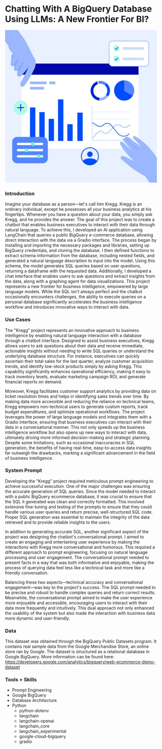 # Chatting With A BigQuery Database Using LLMs: A New Frontier For BI?

![](automated_BI.webp)

### Introduction

Imagine your database as a person—let's call him Kregg. Kregg is an ordinary individual, except he possesses all your business analytics at his fingertips. Whenever you have a question about your data, you simply ask Kregg, and he provides the answer. The goal of this project was to create a chatbot that enables business executives to interact with their data through natural language. To achieve this, I developed an AI application using LangChain that queries a public BigQuery e-commerce database, allowing direct interaction with the data via a Gradio interface. The process began by installing and importing the necessary packages and libraries, setting up BigQuery credentials, and cloning the database. I then defined functions to extract schema information from the database, including nested fields, and generated a natural language description to input into the model. Using this schema, the model generates SQL queries based on user questions, returning a dataframe with the requested data. Additionally, I developed a chat interface that enables users to ask questions and extract insights from the data, along with a graphing agent for data visualizations. This project represents a new frontier for business intelligence, empowered by large language models. While the SQL isn't always perfect and the chatbot occasionally encounters challenges, the ability to execute queries on a personal database significantly accelerates the business intelligence workflow and introduces innovative ways to interact with data.

### Use Cases

The "Kregg" project represents an innovative approach to business intelligence by enabling natural language interaction with a database through a chatbot interface. Designed to assist business executives, Kregg allows users to ask questions about their data and receive immediate, actionable insights without needing to write SQL queries or understand the underlying database structure. For instance, executives can quickly ascertain their total sales for the last quarter, analyze customer acquisition trends, and identify low-stock products simply by asking Kregg. This capability significantly enhances operational efficiency, making it easy to track inventory levels, evaluate marketing campaign ROI, and generate financial reports on demand.

Moreover, Kregg facilitates customer support analytics by providing data on ticket resolution times and helps in identifying sales trends over time. By making data more accessible and reducing the reliance on technical teams, Kregg empowers non-technical users to generate custom reports, track budget expenditures, and optimize operational workflows. The project leverages the power of large language models and integrates them with a Gradio interface, ensuring that business executives can interact with their data in a conversational manner. This not only speeds up the business intelligence workflow but also opens up new ways to interact with data, ultimately driving more informed decision-making and strategic planning. Despite some limitations, such as occasional inaccuracies in SQL generation, the benefits of having real-time, easy-to-access data insights far outweigh the drawbacks, marking a significant advancement in the field of business intelligence.

### System Prompt

Developing the "Kregg" project required meticulous prompt engineering to achieve successful execution. One of the major challenges was ensuring the accurate generation of SQL queries. Since the model needed to interact with a public BigQuery ecommerce database, it was crucial to ensure that the SQL it generated was clean and correctly formatted. This involved extensive fine-tuning and testing of the prompts to ensure that they could handle various user queries and return precise, well-structured SQL code. Proper SQL generation was essential to maintain the integrity of the data retrieved and to provide reliable insights to the users.

In addition to generating accurate SQL, another significant aspect of the project was designing the chatbot's conversational prompt. I aimed to create an engaging and entertaining user experience by making the interactions with Kregg more conversational and humorous. This required a different approach to prompt engineering, focusing on natural language processing and user engagement. The conversational prompt needed to present facts in a way that was both informative and enjoyable, making the process of querying data feel less like a technical task and more like a friendly conversation.

Balancing these two aspects—technical accuracy and conversational engagement—was key to the project's success. The SQL prompt needed to be precise and robust to handle complex queries and return correct results. Meanwhile, the conversational prompt aimed to make the user experience more enjoyable and accessible, encouraging users to interact with their data more frequently and intuitively. This dual approach not only enhanced the usability of the system but also made the interaction with business data more dynamic and user-friendly.

### Data

This dataset was obtained through the BigQuery Public Datasets program. It contains real sample data from the Google Merchandise Store, an online store ran by Google. The dataset is structured as a relational database in Google BigQuery. More information can be found here: https://developers.google.com/analytics/bigquery/web-ecommerce-demo-dataset

### Tools + Skills

- Prompt Engineering
- Google BigQuery
- Database Architecture
- Python
  - python-dotenv
  - langchain
  - langchain-openai
  - langchain_core
  - langchain_experimental
  - google-cloud-bigquery
  - gradio
